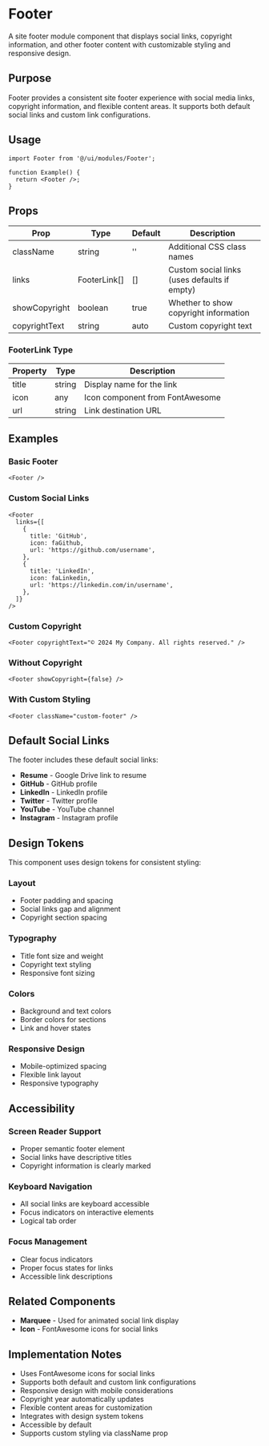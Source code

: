 # Footer

A site footer module component that displays social links, copyright information, and other footer content with customizable styling and responsive design.

## Purpose

Footer provides a consistent site footer experience with social media links, copyright information, and flexible content areas. It supports both default social links and custom link configurations.

## Usage

```tsx
import Footer from '@/ui/modules/Footer';

function Example() {
  return <Footer />;
}
```

## Props

| Prop          | Type         | Default | Description                                  |
| ------------- | ------------ | ------- | -------------------------------------------- |
| className     | string       | ''      | Additional CSS class names                   |
| links         | FooterLink[] | []      | Custom social links (uses defaults if empty) |
| showCopyright | boolean      | true    | Whether to show copyright information        |
| copyrightText | string       | auto    | Custom copyright text                        |

### FooterLink Type

| Property | Type   | Description                     |
| -------- | ------ | ------------------------------- |
| title    | string | Display name for the link       |
| icon     | any    | Icon component from FontAwesome |
| url      | string | Link destination URL            |

## Examples

### Basic Footer

```tsx
<Footer />
```

### Custom Social Links

```tsx
<Footer
  links={[
    {
      title: 'GitHub',
      icon: faGithub,
      url: 'https://github.com/username',
    },
    {
      title: 'LinkedIn',
      icon: faLinkedin,
      url: 'https://linkedin.com/in/username',
    },
  ]}
/>
```

### Custom Copyright

```tsx
<Footer copyrightText="© 2024 My Company. All rights reserved." />
```

### Without Copyright

```tsx
<Footer showCopyright={false} />
```

### With Custom Styling

```tsx
<Footer className="custom-footer" />
```

## Default Social Links

The footer includes these default social links:

- **Resume** - Google Drive link to resume
- **GitHub** - GitHub profile
- **LinkedIn** - LinkedIn profile
- **Twitter** - Twitter profile
- **YouTube** - YouTube channel
- **Instagram** - Instagram profile

## Design Tokens

This component uses design tokens for consistent styling:

### Layout

- Footer padding and spacing
- Social links gap and alignment
- Copyright section spacing

### Typography

- Title font size and weight
- Copyright text styling
- Responsive font sizing

### Colors

- Background and text colors
- Border colors for sections
- Link and hover states

### Responsive Design

- Mobile-optimized spacing
- Flexible link layout
- Responsive typography

## Accessibility

### Screen Reader Support

- Proper semantic footer element
- Social links have descriptive titles
- Copyright information is clearly marked

### Keyboard Navigation

- All social links are keyboard accessible
- Focus indicators on interactive elements
- Logical tab order

### Focus Management

- Clear focus indicators
- Proper focus states for links
- Accessible link descriptions

## Related Components

- **Marquee** - Used for animated social link display
- **Icon** - FontAwesome icons for social links

## Implementation Notes

- Uses FontAwesome icons for social links
- Supports both default and custom link configurations
- Responsive design with mobile considerations
- Copyright year automatically updates
- Flexible content areas for customization
- Integrates with design system tokens
- Accessible by default
- Supports custom styling via className prop
